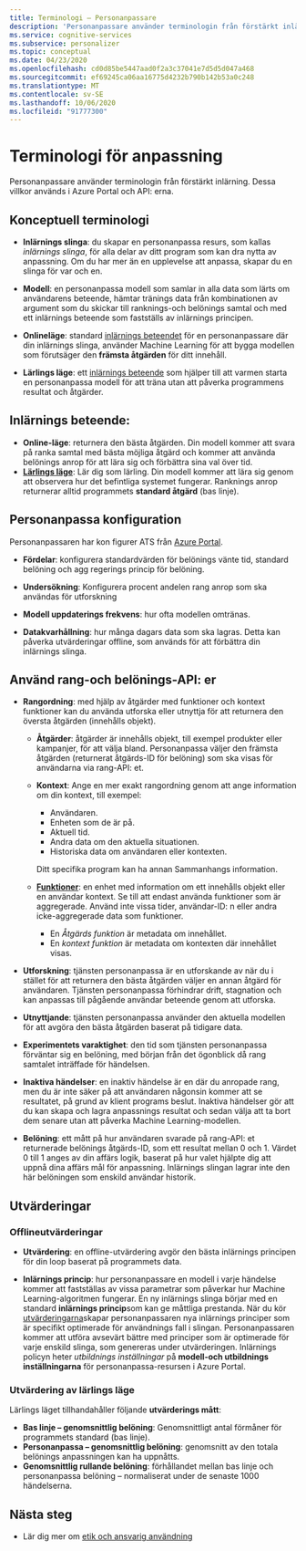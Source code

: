 ```yaml
---
title: Terminologi – Personanpassare
description: 'Personanpassare använder terminologin från förstärkt inlärning. Dessa villkor används i Azure Portal och API: erna.'
ms.service: cognitive-services
ms.subservice: personalizer
ms.topic: conceptual
ms.date: 04/23/2020
ms.openlocfilehash: cd0d85be5447aad0f2a3c37041e7d5d5d047a468
ms.sourcegitcommit: ef69245ca06aa16775d4232b790b142b53a0c248
ms.translationtype: MT
ms.contentlocale: sv-SE
ms.lasthandoff: 10/06/2020
ms.locfileid: "91777300"
---
```

# <a name="personalizer-terminology"></a>Terminologi för anpassning

Personanpassare använder terminologin från förstärkt inlärning. Dessa villkor används i Azure Portal och API: erna.

## <a name="conceptual-terminology"></a>Konceptuell terminologi

* **Inlärnings slinga**: du skapar en personanpassa resurs, som kallas _inlärnings slinga_, för alla delar av ditt program som kan dra nytta av anpassning. Om du har mer än en upplevelse att anpassa, skapar du en slinga för var och en.

* **Modell**: en personanpassa modell som samlar in alla data som lärts om användarens beteende, hämtar tränings data från kombinationen av argument som du skickar till ranknings-och belönings samtal och med ett inlärnings beteende som fastställs av inlärnings principen.

* **Onlineläge**: standard [inlärnings beteendet](#learning-behavior) för en personanpassare där din inlärnings slinga, använder Machine Learning för att bygga modellen som förutsäger den **främsta åtgärden** för ditt innehåll.

* **Lärlings läge**: ett [inlärnings beteende](#learning-behavior) som hjälper till att varmen starta en personanpassa modell för att träna utan att påverka programmens resultat och åtgärder.

## <a name="learning-behavior"></a>Inlärnings beteende:

* **Online-läge**: returnera den bästa åtgärden. Din modell kommer att svara på ranka samtal med bästa möjliga åtgärd och kommer att använda belönings anrop för att lära sig och förbättra sina val över tid.
* **[Lärlings läge](concept-apprentice-mode.md)**: Lär dig som lärling. Din modell kommer att lära sig genom att observera hur det befintliga systemet fungerar. Ranknings anrop returnerar alltid programmets **standard åtgärd** (bas linje).

## <a name="personalizer-configuration"></a>Personanpassa konfiguration

Personanpassaren har kon figurer ATS från [Azure Portal](https://portal.azure.com).

* **Fördelar**: konfigurera standardvärden för belönings vänte tid, standard belöning och agg regerings princip för belöning.

* **Undersökning**: Konfigurera procent andelen rang anrop som ska användas för utforskning

* **Modell uppdaterings frekvens**: hur ofta modellen omtränas.

* **Datakvarhållning**: hur många dagars data som ska lagras. Detta kan påverka utvärderingar offline, som används för att förbättra din inlärnings slinga.

## <a name="use-rank-and-reward-apis"></a>Använd rang-och belönings-API: er

* **Rangordning**: med hjälp av åtgärder med funktioner och kontext funktioner kan du använda utforska eller utnyttja för att returnera den översta åtgärden (innehålls objekt).

    * **Åtgärder**: åtgärder är innehålls objekt, till exempel produkter eller kampanjer, för att välja bland. Personanpassa väljer den främsta åtgärden (returnerat åtgärds-ID för belöning) som ska visas för användarna via rang-API: et.

    * **Kontext**: Ange en mer exakt rangordning genom att ange information om din kontext, till exempel:
        * Användaren.
        * Enheten som de är på.
        * Aktuell tid.
        * Andra data om den aktuella situationen.
        * Historiska data om användaren eller kontexten.

        Ditt specifika program kan ha annan Sammanhangs information.

    * **[Funktioner](concepts-features.md)**: en enhet med information om ett innehålls objekt eller en användar kontext. Se till att endast använda funktioner som är aggregerade. Använd inte vissa tider, användar-ID: n eller andra icke-aggregerade data som funktioner.

        * En _Åtgärds funktion_ är metadata om innehållet.
        * En _kontext funktion_ är metadata om kontexten där innehållet visas.

* **Utforskning**: tjänsten personanpassa är en utforskande av när du i stället för att returnera den bästa åtgärden väljer en annan åtgärd för användaren. Tjänsten personanpassa förhindrar drift, stagnation och kan anpassas till pågående användar beteende genom att utforska.

* **Utnyttjande**: tjänsten personanpassa använder den aktuella modellen för att avgöra den bästa åtgärden baserat på tidigare data.

* **Experimentets varaktighet**: den tid som tjänsten personanpassa förväntar sig en belöning, med början från det ögonblick då rang samtalet inträffade för händelsen.

* **Inaktiva händelser**: en inaktiv händelse är en där du anropade rang, men du är inte säker på att användaren någonsin kommer att se resultatet, på grund av klient programs beslut. Inaktiva händelser gör att du kan skapa och lagra anpassnings resultat och sedan välja att ta bort dem senare utan att påverka Machine Learning-modellen.


* **Belöning**: ett mått på hur användaren svarade på rang-API: et returnerade belönings åtgärds-ID, som ett resultat mellan 0 och 1. Värdet 0 till 1 anges av din affärs logik, baserat på hur valet hjälpte dig att uppnå dina affärs mål för anpassning. Inlärnings slingan lagrar inte den här belöningen som enskild användar historik.

## <a name="evaluations"></a>Utvärderingar

### <a name="offline-evaluations"></a>Offlineutvärderingar

* **Utvärdering**: en offline-utvärdering avgör den bästa inlärnings principen för din loop baserat på programmets data.

* **Inlärnings princip**: hur personanpassare en modell i varje händelse kommer att fastställas av vissa parametrar som påverkar hur Machine Learning-algoritmen fungerar. En ny inlärnings slinga börjar med en standard **inlärnings princip**som kan ge måttliga prestanda. När du kör [utvärderingarna](concepts-offline-evaluation.md)skapar personanpassaren nya inlärnings principer som är specifikt optimerade för användnings fall i slingan. Personanpassaren kommer att utföra avsevärt bättre med principer som är optimerade för varje enskild slinga, som genereras under utvärderingen. Inlärnings policyn heter _utbildnings inställningar_ på **modell-och utbildnings inställningarna** för personanpassa-resursen i Azure Portal.

### <a name="apprentice-mode-evaluations"></a>Utvärdering av lärlings läge

Lärlings läget tillhandahåller följande **utvärderings mått**:
* **Bas linje – genomsnittlig belöning**: Genomsnittligt antal förmåner för programmets standard (bas linje).
* **Personanpassa – genomsnittlig belöning**: genomsnitt av den totala belönings anpassningen kan ha uppnåtts.
* **Genomsnittlig rullande belöning**: förhållandet mellan bas linje och personanpassa belöning – normaliserat under de senaste 1000 händelserna.

## <a name="next-steps"></a>Nästa steg

* Lär dig mer om [etik och ansvarig användning](ethics-responsible-use.md)